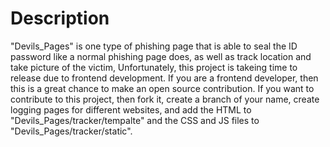 # Description
<p>"Devils_Pages" is one type of phishing page that is able to seal the ID password like a normal phishing page does, as well as track location and take picture of the victim, Unfortunately, this project is takeing time to release due to  frontend development. If you are a frontend developer, then this is a great chance to make an open source contribution. If you want to contribute to this project, then fork it, create a branch of your name, create logging pages for different websites, and add the HTML to "Devils_Pages/tracker/tempalte" and the CSS and JS files to "Devils_Pages/tracker/static". </P>
